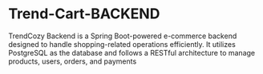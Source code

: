 # Trend-Cart-BACKEND
TrendCozy Backend is a Spring Boot-powered e-commerce backend designed to handle shopping-related operations efficiently. It utilizes PostgreSQL as the database and follows a RESTful architecture to manage products, users, orders, and payments
